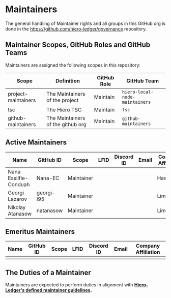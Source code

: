 # Maintainers

The general handling of Maintainer rights and all groups in this GitHub org is done in the https://github.com/hiero-ledger/governance repository.

## Maintainer Scopes, GitHub Roles and GitHub Teams

Maintainers are assigned the following scopes in this repository:

|        Scope        |            Definition             | GitHub Role |          GitHub Team           |
|---------------------|-----------------------------------|-------------|--------------------------------|
| project-maintainers | The Maintainers of the project    | Maintain    | `hiero-local-node-maintainers` |
| tsc                 | The Hiero TSC                     | Maintain    | `tsc`                          |
| github-maintainers  | The Maintainers of the github org | Maintain    | `github-maintainers`           |

## Active Maintainers

<!-- Please keep this sorted alphabetically by github -->

| Name                  | GitHub ID  | Scope      | LFID | Discord ID | Email | Company Affiliation |
|---------------------- | ---------- | ---------- | ---- | ---------- | ----- | ------------------- |
| Nana Essilfie-Conduah | Nana-EC    | Maintainer |      |            |       | Hashgraph           |
| Georgi Lazarov        | georgi-l95 | Maintainer |      |            |       | LimeChain           |
| Nikolay Atanasow      | natanasow  | Maintainer |      |            |       | LimeChain           |


## Emeritus Maintainers

| Name | GitHub ID | Scope | LFID | Discord ID | Email | Company Affiliation |
|----- | --------- | ----- | ---- | ---------- | ----- | ------------------- |
|      |           |       |      |            |       |                     |

## The Duties of a Maintainer

Maintainers are expected to perform duties in alignment with **[Hiero-Ledger's defined maintainer guidelines](https://github.com/hiero-ledger/governance/blob/main/roles-and-groups.md#maintainers).**

<!-- Auto-update: 2025-10-14T06:22:33.588530 -->

